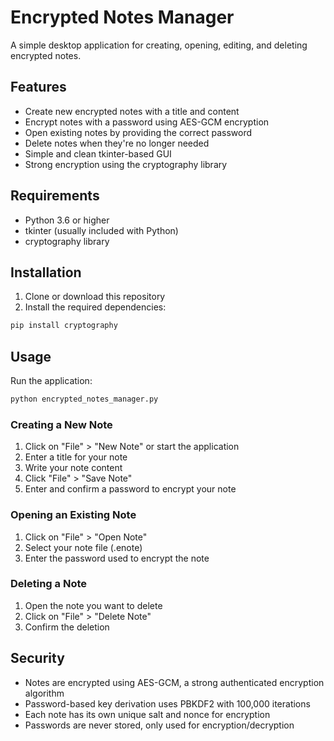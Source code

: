# Encrypted Notes Manager

A simple desktop application for creating, opening, editing, and deleting encrypted notes.

## Features

- Create new encrypted notes with a title and content
- Encrypt notes with a password using AES-GCM encryption
- Open existing notes by providing the correct password
- Delete notes when they're no longer needed
- Simple and clean tkinter-based GUI
- Strong encryption using the cryptography library

## Requirements

- Python 3.6 or higher
- tkinter (usually included with Python)
- cryptography library

## Installation

1. Clone or download this repository
2. Install the required dependencies:

```bash
pip install cryptography
```

## Usage

Run the application:

```bash
python encrypted_notes_manager.py
```

### Creating a New Note

1. Click on "File" > "New Note" or start the application
2. Enter a title for your note
3. Write your note content
4. Click "File" > "Save Note"
5. Enter and confirm a password to encrypt your note

### Opening an Existing Note

1. Click on "File" > "Open Note"
2. Select your note file (.enote)
3. Enter the password used to encrypt the note

### Deleting a Note

1. Open the note you want to delete
2. Click on "File" > "Delete Note"
3. Confirm the deletion

## Security

- Notes are encrypted using AES-GCM, a strong authenticated encryption algorithm
- Password-based key derivation uses PBKDF2 with 100,000 iterations
- Each note has its own unique salt and nonce for encryption
- Passwords are never stored, only used for encryption/decryption